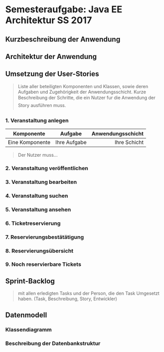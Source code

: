 # Semesteraufgabe: Java EE Architektur SS 2017

## Kurzbeschreibung der Anwendung



## Architektur der Anwendung



## Umsetzung der User-Stories

> Liste aller beteiligten Komponenten und Klassen, sowie deren Aufgaben und Zugehörigkeit der Anwendungsschicht.
> Kurze Beschreibung der Schritte, die ein Nutzer fur die Anwendung der Story ausführen muss.

### 1. Veranstaltung anlegen

| Komponente      | Aufgabe      | Anwendungsschicht |
| --------------- | ------------ | ----------------: |
| Eine Komponente | Ihre Aufgabe |      Ihre Schicht |

> Der Nutzer muss...

### 2. Veranstaltung veröffentlichen

### 3. Veranstaltung bearbeiten

### 4. Veranstaltung suchen

### 5. Veranstaltung ansehen

### 6. Ticketreservierung

### 7. Reservierungsbestätätigung

### 8. Reservierungsübersicht

### 9. Noch reservierbare Tickets

## Sprint-Backlog

> mit allen erledigten Tasks und der Person, die den Task Umgesetzt haben. (Task, Beschreibung, Story, Entwickler)

## Datenmodell

### Klassendiagramm

### Beschreibung der Datenbankstruktur
